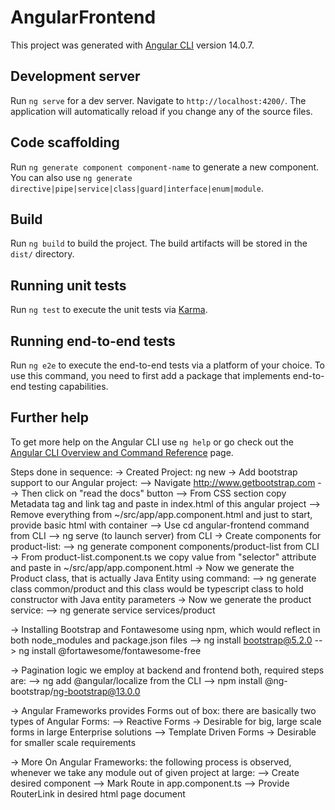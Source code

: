 # AngularFrontend

This project was generated with [Angular CLI](https://github.com/angular/angular-cli) version 14.0.7.

## Development server

Run `ng serve` for a dev server. Navigate to `http://localhost:4200/`. The application will automatically reload if you change any of the source files.

## Code scaffolding

Run `ng generate component component-name` to generate a new component. You can also use `ng generate directive|pipe|service|class|guard|interface|enum|module`.

## Build

Run `ng build` to build the project. The build artifacts will be stored in the `dist/` directory.

## Running unit tests

Run `ng test` to execute the unit tests via [Karma](https://karma-runner.github.io).

## Running end-to-end tests

Run `ng e2e` to execute the end-to-end tests via a platform of your choice. To use this command, you need to first add a package that implements end-to-end testing capabilities.

## Further help

To get more help on the Angular CLI use `ng help` or go check out the [Angular CLI Overview and Command Reference](https://angular.io/cli) page.


Steps done in sequence:
-> Created Project: ng new <custom-project-name>
-> Add bootstrap support to our Angular project:
--> Navigate http://www.getbootstrap.com
--> Then click on "read the docs" button
--> From CSS section copy Metadata tag and link tag and paste in index.html of this angular project
--> Remove everything from ~/src/app/app.component.html and just to start, provide basic html with container
--> Use cd angular-frontend command from CLI
--> ng serve (to launch server) from CLI
-> Create components for product-list:
--> ng generate component components/product-list from CLI
-> From product-list.component.ts we copy value from "selector" attribute and paste in ~/src/app/app.component.html
-> Now we generate the Product class, that is actually Java Entity using command:
--> ng generate class common/product and this class would be typescript class to hold constructor with Java entity parameters
-> Now we generate the product service:
--> ng generate service services/product

-> Installing Bootstrap and Fontawesome using npm, which would reflect in both node_modules and package.json files
--> ng install bootstrap@5.2.0
--> ng install @fortawesome/fontawesome-free

-> Pagination logic we employ at backend and frontend both, required steps are:
--> ng add @angular/localize from the CLI
--> npm install @ng-bootstrap/ng-bootstrap@13.0.0

-> Angular Frameworks provides Forms out of box: there are basically two types of Angular Forms:
--> Reactive Forms -> Desirable for big, large scale forms in large Enterprise solutions
--> Template Driven Forms -> Desirable for smaller scale requirements


-> More On Angular Frameworks: the following process is observed, whenever we take any module out of given project at large:
--> Create desired component
--> Mark Route in app.component.ts
--> Provide RouterLink in desired html page document
















